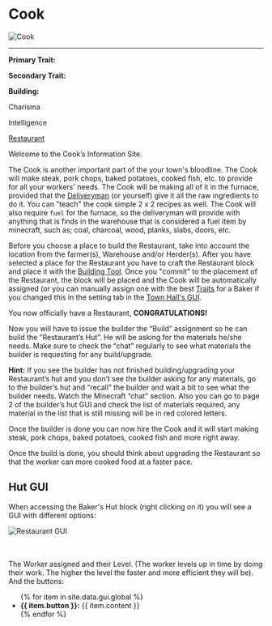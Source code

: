 # Cook

<div class="infobox box text-center">
<img src="../../assets/images/workers/cook.png" alt="Cook" />
<hr />
  <div class="row section-text text-left">
    <div class="col">
      <p><strong>Primary Trait:</strong></p>
      <p><strong>Secondary Trait:</strong></p>
      <p><strong>Building:</strong></p>
    </div>
    <div class="col">
      <p>Charisma</p>
      <p>Intelligence</p>
      <p><a href="../buildings/restaurant.md">Restaurant</a></p>
    </div>
  </div>
</div>

Welcome to the Cook’s Information Site.

The Cook is another important part of the your town's bloodline. The Cook will make steak, pork chops, baked potatoes, cooked fish, etc. to provide for all your workers' needs. The Cook will be making all of it in the furnace, provided that the [Deliveryman](../workers/deliveryman) (or yourself) give it all the raw ingredients to do it. You can "teach" the cook simple 2 x 2 recipes as well. The Cook will also require ``fuel`` for the furnace, so the deliveryman will provide with anything that is finds in the warehouse that is considered a fuel item by minecraft, such as; coal, charcoal, wood, planks, slabs, doors, etc. 

Before you choose a place to build the Restaurant, take into account the location from the farmer(s), Warehouse and/or Herder(s). After you have selected a place for the Restaurant you have to craft the Restaurant block and place it with the [Building Tool](../../source/tutorials/building_tool).  Once you "commit" to the placement of the Restaurant, the block will be placed and the Cook will be automatically assigned (or you can manually assign one with the best [Traits](../../source/tutorials/worker_info) for a Baker if you changed this in the setting tab in the [Town Hall's GUI](../../source/buildings/townhall).

You now officially have a Restaurant, **CONGRATULATIONS!**

Now you will have to issue the builder the “Build” assignment so he can build the “Restaurant’s Hut”. He will be asking for the materials he/she needs. Make sure to check the “chat” regularly to see what materials the builder is requesting for any build/upgrade.

**Hint:** If you see the builder has not finished building/upgrading your Restaurant’s hut and you don’t see the builder asking for any materials, go to the builder’s hut and “recall” the builder and wait a bit to see what the builder needs. Watch the Minecraft “chat” section. Also you can go to page 2 of the builder’s hut GUI and check the list of materials required, any material in the list that is still missing will be in red colored letters.

Once the builder is done you can now hire the Cook and it will start making steak, pork chops, baked potatoes, cooked fish and more right away. 

Once the build is done, you should think about upgrading the Restaurant so that the worker can more cooked food at a faster pace. 


## Hut GUI

When accessing the Baker's Hut block (right clicking on it) you will see a GUI with different options:

<div class="row">
  <div class="col-sm-12 col-md">
    <img src="../../assets/images/gui/restaurantgui.png" class="img-fluid mx-auto" alt="Restaurant GUI">
  </div>
  <div class="col-sm-12 col-md">
    <br>
    <br>
    <p>The Worker assigned and their Level. (The worker levels up in time by doing their work. The higher the level the faster and more efficient they will be). And the buttons:</p>
    <ul>
      {% for item in site.data.gui.global %}
        <li><strong>{{ item.button }}:</strong> {{ item.content }}</li>
      {% endfor %}
    </ul>
  </div>
</div>
